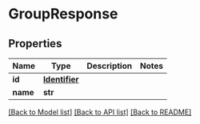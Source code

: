 # GroupResponse


## Properties
Name | Type | Description | Notes
------------ | ------------- | ------------- | -------------
**id** | [**Identifier**](Identifier.md) |  | 
**name** | **str** |  | 

[[Back to Model list]](../README.md#documentation-for-models) [[Back to API list]](../README.md#documentation-for-api-endpoints) [[Back to README]](../README.md)


